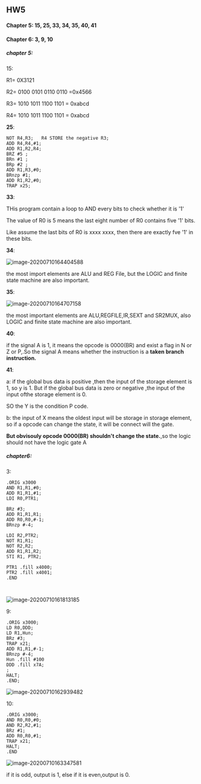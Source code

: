 ## HW5

#### Chapter 5: 15, 25, 33, 34, 35, 40, 41

#### Chapter 6: 3, 9, 10



##### chapter 5:

15: 

R1= 0X3121

R2= 0100 0101 0110 0110 =0x4566

R3= 1010 1011 1100 1101 = 0xabcd

R4= 1010 1011 1100 1101 = 0xabcd



**25**:

~~~assembly
NOT R4,R3;   R4 STORE the negative R3;
ADD R4,R4,#1;
ADD R1,R2,R4;
BRZ #5 ;
BRn #1 ;
BRp #2 ;
ADD R1,R3,#0;
BRnzp #1;
ADD R1,R2,#0;
TRAP x25;
~~~



**33**:

THis program contain a loop to AND every bits to check whether it is '1'

The value of R0 is 5 means the last eight number of R0 contains five '1' bits.

Like assume the last bits of R0 is xxxx xxxx, then there are exactly fve '1' in these bits.



**34**:

![image-20200710164404588](https://cdn.raynor.top/typora/202007/10/164406-903126.png)

the most import elements are ALU and REG File, but the LOGIC and finite state machine are also important.



**35**:

![image-20200710164707158](https://cdn.raynor.top/typora/202007/10/164708-591113.png)

the most important elements are ALU,REGFILE,IR,SEXT and SR2MUX, also LOGIC and finite state machine are also important.



**40**:

if the signal A is 1,  it means the opcode is 0000(BR) and exist a flag in N or Z or P,.So the signal A means whether the instruction is a **taken branch instruction.**



**41**:

a: if the global bus data is positive ,then the input of the storage element is 1, so y is 1. But if the global bus data is zero or negative ,the input of the input ofthe storage element is 0.

SO the Y is the condition P code.

b: the input of X means the oldest input will be storage in storage element, so if a opcode can change the state, it will be connect will the gate.

**But obvisouly opcode 0000(BR) shouldn't change the state.**,so the logic should not have the logic gate A



##### chapter6:

3:

~~~assembly
.ORIG x3000
AND R1,R1,#0;
ADD R1,R1,#1;
LDI R0,PTR1;

BRz #3;
ADD R1,R1,R1;
ADD R0,R0,#-1;
BRnzp #-4;

LDI R2,PTR2;
NOT R1,R1;
NOT R2,R2;
ADD R1,R1,R2;
STI R1, PTR2;

PTR1 .fill x4000;
PTR2 .fill x4001;
.END



~~~



![image-20200710161813185](https://cdn.raynor.top/typora/202007/10/161813-378318.png)



9:

~~~assembly
.ORIG x3000;
LD R0,DDD;
LD R1,Hun;
BRz #3;
TRAP x21;
ADD R1,R1,#-1;
BRnzp #-4;
Hun .fill #100
DDD .fill x7A;
;
HALT;
.END;
~~~

![image-20200710162939482](https://cdn.raynor.top/typora/202007/10/162940-156689.png)



10:

~~~assembly
.ORIG x3000;
AND R0,R0,#0;
AND R2,R2,#1;
BRz #1;
ADD R0,R0,#1;
TRAP x21;
HALT;
.END
~~~

![image-20200710163347581](https://cdn.raynor.top/typora/202007/10/163348-276956.png)

if it is odd, output is 1, else if it is even,output is 0.